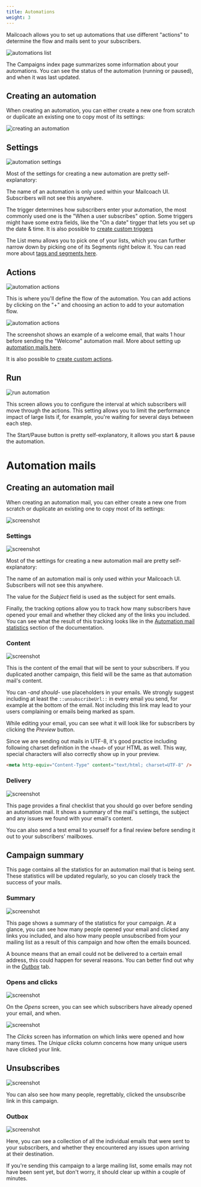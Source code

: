```yaml
---
title: Automations
weight: 3
---
```


Mailcoach allows you to set up automations that use different "actions" to determine the flow and mails sent to your subscribers.

![automations list](/docs/laravel-mailcoach/v4/images/automations/index.png)

The Campaigns index page summarizes some information about your automations. You can see the status of the automation (running or paused), and when it was last updated.

## Creating an automation

When creating an automation, you can either create a new one from scratch or duplicate an existing one to copy most of its settings:

![creating an automation](/docs/laravel-mailcoach/v4/images/automations/create.png)

## Settings

![automation settings](/docs/laravel-mailcoach/v4/images/automations/settings.png)

Most of the settings for creating a new automation are pretty self-explanatory:

The name of an automation is only used within your Mailcoach UI. Subscribers will not see this anywhere.

The trigger determines how subscribers enter your automation, the most commonly used one is the "When a user subscribes" option. Some triggers might have some extra fields, like the "On a date" tirgger that lets you set up the date & time. It is also possible to [create custom triggers](/docs/laravel-mailcoach/v4/automations/creating-custom-triggers)

The List menu allows you to pick one of your lists, which you can further narrow down by picking one of its Segments right below it. You can read more about [tags and segments here](/docs/laravel-mailcoach/v4/using-mailcoach/audience#tags-and-segments).

## Actions

![automation actions](/docs/laravel-mailcoach/v4/images/automations/actions.png)

This is where you'll define the flow of the automation. You can add actions by clicking on the "+" and choosing an action to add to your automation flow.

![automation actions](/docs/laravel-mailcoach/v4/images/automations/add-action.png)

The screenshot shows an example of a welcome email, that waits 1 hour before sending the "Welcome" automation mail. More about setting up [automation mails here](/docs/laravel-mailcoach/v4/using-mailcoach#automation-mails).

It is also possible to [create custom actions](/docs/laravel-mailcoach/v4/automations/creating-custom-actions).

## Run

![run automation](/docs/laravel-mailcoach/v4/images/automations/run.png)

This screen allows you to configure the interval at which subscribers will move through the actions. This setting allows you to limit the performance impact of large lists if, for example, you're waiting for several days between each step.

The Start/Pause button is pretty self-explanatory, it allows you start & pause the automation.

# Automation mails

## Creating an automation mail

When creating an automation mail, you can either create a new one from scratch or duplicate an existing one to copy most of its settings:

![screenshot](/docs/laravel-mailcoach/v4/images/automations/creating-an-automation-mail-index.png)

### Settings

![screenshot](/docs/laravel-mailcoach/v4/images/automations/creating-an-automation-mail-settings.png)

Most of the settings for creating a new automation mail are pretty self-explanatory:

The name of an automation mail is only used within your Mailcoach UI. Subscribers will not see this anywhere.

The value for the _Subject_ field is used as the subject for sent emails.

Finally, the tracking options allow you to track how many subscribers have opened your email and whether they clicked any of the links you included. You can see what the result of this tracking looks like in the [Automation mail statistics](/docs/laravel-mailcoach/v4/using-the-ui/automations#automation-mail-statistics) section of the documentation.

### Content

![screenshot](/docs/laravel-mailcoach/v4/images/automations/creating-an-automation-mail-content.png)

This is the content of the email that will be sent to your subscribers. If you duplicated another campaign, this field will be the same as that automation mail's content.

You can -_and should_- use placeholders in your emails. We strongly suggest including at least the `::unsubscribeUrl::` in every email you send, for example at the bottom of the email. Not including this link may lead to your users complaining or emails being marked as spam.

While editing your email, you can see what it will look like for subscribers by clicking the _Preview_ button.

Since we are sending out mails in UTF-8, it's good practice including following charset definition in the `<head>` of your HTML as well. This way, special characters will also correctly show up in your preview.

```HTML
<meta http-equiv="Content-Type" content="text/html; charset=UTF-8" />
```

### Delivery

![screenshot](/docs/laravel-mailcoach/v4/images/automations/creating-an-automation-mail-delivery.png)

This page provides a final checklist that you should go over before sending an automation mail. It shows a summary of the mail's settings, the subject and any issues we found with your email's content.

You can also send a test email to yourself for a final review before sending it out to your subscribers' mailboxes.

## Campaign summary

This page contains all the statistics for an automation mail that is being sent. These statistics will be updated regularly, so you can closely track the success of your mails.

### Summary

![screenshot](/docs/laravel-mailcoach/v4/images/automations/automation-mail-statistics-overview.png)

This page shows a summary of the statistics for your campaign. At a glance, you can see how many people opened your email and clicked any links you included, and also how many people unsubscribed from your mailing list as a result of this campaign and how often the emails bounced.

A bounce means that an email could not be delivered to a certain email address, this could happen for several reasons. You can better find out why in the [_Outbox_](/docs/laravel-mailcoach/v4/using-the-ui/automations#outbox) tab.

### Opens and clicks

![screenshot](/docs/laravel-mailcoach/v4/images/automations/automation-mail-statistics-opens.png)

On the _Opens_ screen, you can see which subscribers have already opened your email, and when.

![screenshot](/docs/laravel-mailcoach/v4/images/automations/automation-mail-statistics-clicks.png)

The _Clicks_ screen has information on which links were opened and how many times. The _Unique clicks_ column concerns how many unique users have clicked your link.

## Unsubscribes

![screenshot](/docs/laravel-mailcoach/v4/images/automations/automation-mail-statistics-unsubscribes.png)

You can also see how many people, regrettably, clicked the unsubscribe link in this campaign.

### Outbox

![screenshot](/docs/laravel-mailcoach/v4/images/automations/automation-mail-statistics-outbox.png)

Here, you can see a collection of all the individual emails that were sent to your subscribers, and whether they encountered any issues upon arriving at their destination.

If you're sending this campaign to a large mailing list, some emails may not have been sent yet, but don't worry, it should clear up within a couple of minutes.
